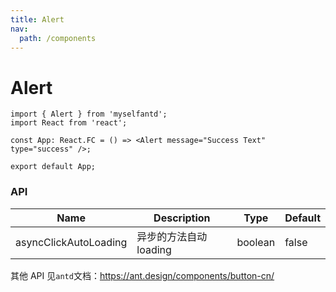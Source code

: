 ```yaml
---
title: Alert
nav:
  path: /components
---
```


# Alert

```tsx
import { Alert } from 'myselfantd';
import React from 'react';

const App: React.FC = () => <Alert message="Success Text" type="success" />;

export default App;
```

### API

| Name                  | Description            | Type    | Default |
| --------------------- | ---------------------- | ------- | ------- |
| asyncClickAutoLoading | 异步的方法自动 loading | boolean | false   |

其他 API 见`antd`文档：https://ant.design/components/button-cn/
